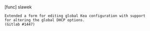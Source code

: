 [func] slawek

    Extended a form for editing global Kea configuration with support
    for altering the global DHCP options.
    (Gitlab #1447)
